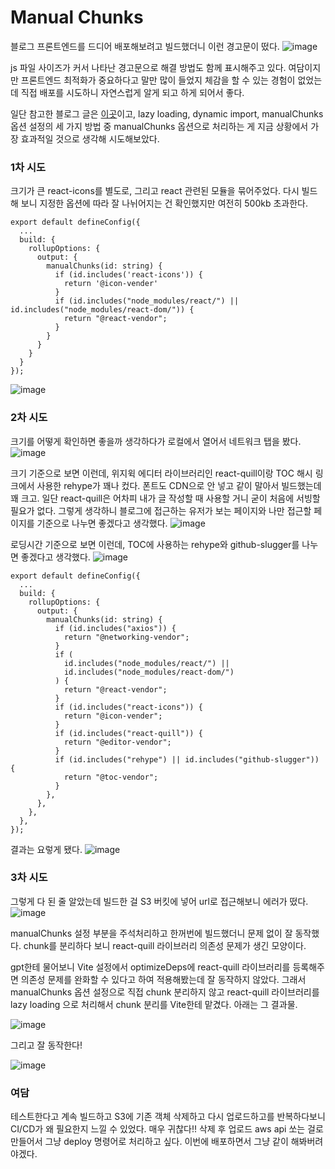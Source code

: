 # Manual Chunks

블로그 프론트엔드를 드디어 배포해보려고 빌드했더니 이런 경고문이 떴다.
![image](https://github.com/user-attachments/assets/8be04868-6ae1-4a80-a7de-381b886c4263)

js 파일 사이즈가 커서 나타난 경고문으로 해결 방법도 함께 표시해주고 있다. 여담이지만 프론트엔드 최적화가 중요하다고 말만 많이 들었지 체감을 할 수 있는 경험이 없었는데 직접 배포를 시도하니 자연스럽게 알게 되고 하게 되어서 좋다.

일단 참고한 블로그 글은 [이곳](https://velog.io/@seesaw/Vite-%EC%97%90%EC%84%9C-build-chunks-%EC%82%AC%EC%9D%B4%EC%A6%88%EB%A5%BC-%EC%A4%84%EC%97%AC%EB%B3%B4%EC%9E%90)이고, lazy loading, dynamic import, manualChunks 옵션 설정의 세 가지 방법 중 manualChunks 옵션으로 처리하는 게 지금 상황에서 가장 효과적일 것으로 생각해 시도해보았다.

### 1차 시도

크기가 큰 react-icons를 별도로, 그리고 react 관련된 모듈을 묶어주었다. 다시 빌드해 보니 지정한 옵션에 따라 잘 나뉘어지는 건 확인했지만 여전히 500kb 초과한다.

```
export default defineConfig({
  ...
  build: {
    rollupOptions: {
      output: {
        manualChunks(id: string) {
          if (id.includes('react-icons')) {
            return '@icon-vender'
          }
          if (id.includes("node_modules/react/") || id.includes("node_modules/react-dom/")) {
            return "@react-vendor";
          }
        }
      }
    }
  }
});
```

![image](https://github.com/user-attachments/assets/804ea501-6106-44ea-8b6b-833f79331239)

### 2차 시도

크기를 어떻게 확인하면 좋을까 생각하다가 로컬에서 열어서 네트워크 탭을 봤다.
![image](https://github.com/user-attachments/assets/afa18a0a-9230-4409-b341-d6e2588730ce)

크기 기준으로 보면 이런데, 위지윅 에디터 라이브러리인 react-quill이랑 TOC 해시 링크에서 사용한 rehype가 꽤나 컸다. 폰트도 CDN으로 안 넣고 같이 말아서 빌드했는데 꽤 크고. 일단 react-quill은 어차피 내가 글 작성할 때 사용할 거니 굳이 처음에 서빙할 필요가 없다. 그렇게 생각하니 블로그에 접근하는 유저가 보는 페이지와 나만 접근할 페이지를 기준으로 나누면 좋겠다고 생각했다.
![image](https://github.com/user-attachments/assets/a0968383-f7f0-40d6-9f6a-86a9141ffdc6)

로딩시간 기준으로 보면 이런데, TOC에 사용하는 rehype와 github-slugger를 나누면 좋겠다고 생각했다.
![image](https://github.com/user-attachments/assets/e0f21959-8d91-4129-8963-8031fce59eb9)

```
export default defineConfig({
  ...
  build: {
    rollupOptions: {
      output: {
        manualChunks(id: string) {
          if (id.includes("axios")) {
            return "@networking-vendor";
          }
          if (
            id.includes("node_modules/react/") ||
            id.includes("node_modules/react-dom/")
          ) {
            return "@react-vendor";
          }
          if (id.includes("react-icons")) {
            return "@icon-vender";
          }
          if (id.includes("react-quill")) {
            return "@editor-vendor";
          }
          if (id.includes("rehype") || id.includes("github-slugger")) {
            return "@toc-vendor";
          }
        },
      },
    },
  },
});

```

결과는 요렇게 됐다.
![image](https://github.com/user-attachments/assets/f4824941-dd61-4014-a495-7b60f5b7a0f9)

### 3차 시도

그렇게 다 된 줄 알았는데 빌드한 걸 S3 버킷에 넣어 url로 접근해보니 에러가 떴다.
![image](https://github.com/user-attachments/assets/f38f0d0f-18f4-4b5f-a41a-1e9cd005ec8d)

manualChunks 설정 부분을 주석처리하고 한꺼번에 빌드했더니 문제 없이 잘 동작했다. chunk를 분리하다 보니 react-quill 라이브러리 의존성 문제가 생긴 모양이다.

gpt한테 물어보니 Vite 설정에서 optimizeDeps에 react-quill 라이브러리를 등록해주면 의존성 문제를 완화할 수 있다고 하여 적용해봤는데 잘 동작하지 않았다. 그래서 manualChunks 옵션 설정으로 직접 chunk 분리하지 않고 react-quill 라이브러리를 lazy loading 으로 처리해서 chunk 분리를 Vite한테 맡겼다. 아래는 그 결과물.

![image](https://github.com/user-attachments/assets/2e7e745e-4e54-4809-9a8b-f0f511443836)

그리고 잘 동작한다!

![image](https://github.com/user-attachments/assets/ce40aed1-b263-4ced-b360-9bf2686f2acc)

### 여담

테스트한다고 계속 빌드하고 S3에 기존 객체 삭제하고 다시 업로드하고를 반복하다보니 CI/CD가 왜 필요한지 느낄 수 있었다. 매우 귀찮다!! 삭제 후 업로드 aws api 쏘는 걸로 만들어서 그냥 deploy 명령어로 처리하고 싶다. 이번에 배포하면서 그냥 같이 해봐버려야겠다.
